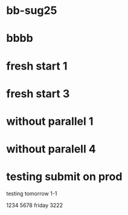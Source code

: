 # bb-sug25

# bbbb

# fresh start 1

# fresh start 3

# without parallel 1

# without paralell 4

# testing submit on prod

testing tomorrow
1-1

1234
5678
friday 3222